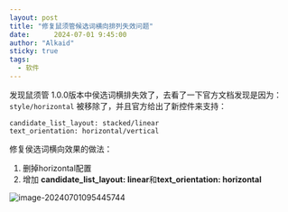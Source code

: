 ```yaml
---
layout: post
title: "修复鼠须管候选词横向排列失效问题"
date:      2024-07-01 9:45:00
author: "Alkaid"
sticky: true
tags:
  - 软件
---
```




发现鼠须管 1.0.0版本中侯选词横排失效了，去看了一下官方文档发现是因为：`style/horizontal` 被移除了，并且官方给出了新控件来支持：

```
candidate_list_layout: stacked/linear
text_orientation: horizontal/vertical
```

修复侯选词横向效果的做法：

1. 删掉horizontal配置
2. 增加 **candidate_list_layout: linear**和**text_orientation: horizontal**

![image-20240701095445744](https://p.ipic.vip/p3djb2.png)